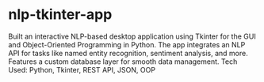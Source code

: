 # nlp-tkinter-app
Built an interactive NLP-based desktop application using Tkinter for the GUI and Object-Oriented Programming in Python. The app integrates an NLP API for tasks like named entity recognition, sentiment analysis, and more. Features a custom database layer for smooth data management.  Tech Used: Python, Tkinter, REST API, JSON, OOP
